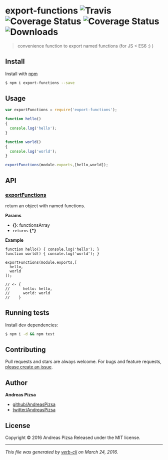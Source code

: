 # export-functions ![Travis](https://img.shields.io/travis/AndreasPizsa/export-functions.svg?style=flat-square) ![Coverage Status](https://img.shields.io/coveralls/AndreasPizsa/export-functions.svg?style=flat-square) ![Coverage Status](https://img.shields.io/codecov/c/github/AndreasPizsa/export-functions.svg?style=flat-square) ![Downloads](https://img.shields.io/npm/dm/export-functions.svg?style=flat-square)

> convenience function to export named functions (for JS < ES6 :) )

## Install

Install with [npm](https://www.npmjs.com/)

```sh
$ npm i export-functions --save
```

## Usage

```js
var exportFunctions = require('export-functions');

function hello()
{
  console.log('hello');
}

function world()
{
  console.log('world');
}

exportFunctions(module.exports,[hello,world]);
```

## API

<!-- add a path or glob pattern for files with code comments to use for docs  -->

### [exportFunctions](index.js#L33)

return an object with named functions.

**Params**

* **{}**: functionsArray
* `returns` **{*}**

**Example**

```
function hello() { console.log('hello'); }
function world() { console.log('world'); }

exportFunctions(module.exports,[
  hello,
  world
]);

// <- {
//      hello: hello,
//      world: world
//    }
```

## Running tests

Install dev dependencies:

```sh
$ npm i -d && npm test
```

## Contributing

Pull requests and stars are always welcome. For bugs and feature requests, [please create an issue](https://github.com/AndreasPizsa/export-functions/issues/new).

## Author

**Andreas Pizsa**

+ [github/AndreasPizsa](https://github.com/AndreasPizsa)
+ [twitter/AndreasPizsa](http://twitter.com/AndreasPizsa)

## License

Copyright © 2016 Andreas Pizsa
Released under the MIT license.

***

_This file was generated by [verb-cli](https://github.com/assemble/verb-cli) on March 24, 2016._